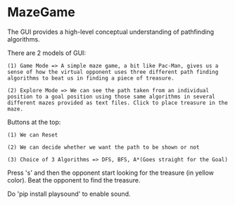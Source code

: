 # MazeGame
 
The GUI provides a high-level conceptual understanding of pathfinding algorithms. 


There are 2 models of GUI:

    (1) Game Mode => A simple maze game, a bit like Pac-Man, gives us a sense of how the virtual opponent uses three different path finding algorithms to beat us in finding a piece of treasure.

    (2) Explore Mode => We can see the path taken from an individual position to a goal position using those same algorithms in several different mazes provided as text files. Click to place treasure in the maze.
    

Buttons at the top:

    (1) We can Reset

    (2) We can decide whether we want the path to be shown or not

    (3) Choice of 3 Algorithms => DFS, BFS, A*(Goes straight for the Goal)

    
Press 's' and then the opponent start looking for the treasure (in yellow color). Beat the opponent to find the treasure.


Do 'pip install playsound' to enable sound.
